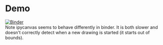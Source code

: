 # Demo
[![Binder](https://mybinder.org/badge_logo.svg)](https://mybinder.org/v2/gh/tobemo/SequantialMnistClassification/HEAD?labpath=demo.ipynb)<br>
Note ipycanvas seems to behave differently in binder. It is both slower and doesn't correctly detect when a new drawing is started (it starts out of bounds).

